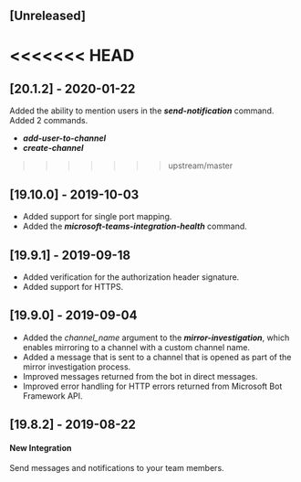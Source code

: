 ## [Unreleased]


<<<<<<< HEAD
=======
## [20.1.2] - 2020-01-22
Added the ability to mention users in the ***send-notification*** command.
Added 2 commands.
  - ***add-user-to-channel***
  - ***create-channel***

>>>>>>> upstream/master
## [19.10.0] - 2019-10-03
  - Added support for single port mapping.
  - Added the ***microsoft-teams-integration-health*** command.

## [19.9.1] - 2019-09-18
  - Added verification for the authorization header signature.
  - Added support for HTTPS.

## [19.9.0] - 2019-09-04
  - Added the *channel_name* argument to the ***mirror-investigation***, which enables mirroring to a channel with a custom channel name.
  - Added a message that is sent to a channel that is opened as part of the mirror investigation process.
  - Improved messages returned from the bot in direct messages.
  - Improved error handling for HTTP errors returned from Microsoft Bot Framework API.
  
## [19.8.2] - 2019-08-22
#### New Integration
Send messages and notifications to your team members.
